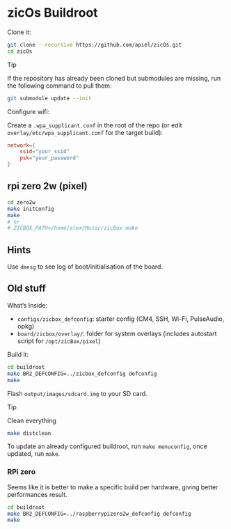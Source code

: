 # zicOs Buildroot

Clone it:

```sh
git clone --recursive https://github.com/apiel/zicOs.git
cd zicOs
```

> [!TIP] 
> If the repository has already been cloned but submodules are missing, run the following command to pull them:
>
> ```sh
> git submodule update --init
> ```

Configure wifi:

Create a `.wpa_supplicant.conf` in the root of the repo (or edit `overlay/etc/wpa_supplicant.conf` for the target build):
```conf
network={
    ssid="your_ssid"
    psk="your_password"
}
```

## rpi zero 2w (pixel)

```sh
cd zero2w
make initConfig
make
# or
# ZICBOX_PATH=/home/alex/Music/zicBox make
```

## Hints

Use `dmesg` to see log of boot/initialisation of the board.

## Old stuff


What’s Inside:
- `configs/zicbox_defconfig`: starter config (CM4, SSH, Wi-Fi, PulseAudio, opkg)
- `board/zicbox/overlay/`: folder for system overlays (includes autostart script for `/opt/zicBox/pixel`)


Build it:

```sh
cd buildroot
make BR2_DEFCONFIG=../zicbox_defconfig defconfig
make
```

Flash `output/images/sdcard.img` to your SD card.

> [!TIP]
> Clean everything
>
> ```sh
> make distclean
> ```

To update an already configured buildroot, run `make menuconfig`, once updated, run `make`.

### RPi zero

Seems like it is better to make a specific build per hardware, giving better performances result.

```sh
cd buildroot
make BR2_DEFCONFIG=../raspberrypizero2w_defconfig defconfig
make
```







